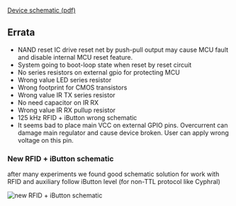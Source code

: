 [Device schematic (pdf)](https://github.com/Flipper-Zero/flipperzero-firmware-community/raw/master/wiki_static/F1B1C0.0.pdf)

## Errata

* NAND reset IC drive reset net by push-pull output may cause MCU fault and disable internal MCU reset feature.
* System going to boot-loop state when reset by reset circuit
* No series resistors on external gpio for protecting MCU
* Wrong value LED series resistor
* Wrong footprint for CMOS transistors
* Wrong value IR TX series resistor
* No need capacitor on IR RX
* Wrong value IR RX pullup resistor
* 125 kHz RFID + iButton wrong schematic
* It seems bad to place main VCC on external GPIO pins. Overcurrent can damage main regulator and cause device broken. User can apply wrong voltage on this pin.

### New RFID + iButton schematic

after many experiments we found good schematic solution for work with RFID and auxiliary follow iButton level (for non-TTL protocol like Cyphral)

![new RFID + iButton schematic](https://github.com/Flipper-Zero/wiki/raw/master/images/new-rfid-ibutton-sch.png)
